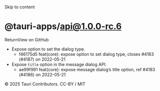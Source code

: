 Skip to content
# @tauri-apps/api@1.0.0-rc.6
ReturnView on GitHub
  * Expose option to set the dialog type. 
    * f46175d5 feat(core): expose option to set dialog type, closes #4183 (#4187) on 2022-05-21
  * Expose `title` option in the message dialog API. 
    * ae99f991 feat(core): expose message dialog’s title option, ref #4183 (#4186) on 2022-05-21


© 2025 Tauri Contributors. CC-BY / MIT
